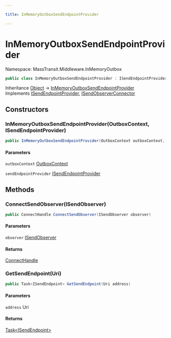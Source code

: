 ```yaml
---

title: InMemoryOutboxSendEndpointProvider

---
```


# InMemoryOutboxSendEndpointProvider

Namespace: MassTransit.Middleware.InMemoryOutbox

```csharp
public class InMemoryOutboxSendEndpointProvider : ISendEndpointProvider, ISendObserverConnector
```

Inheritance [Object](https://learn.microsoft.com/en-us/dotnet/api/system.object) → [InMemoryOutboxSendEndpointProvider](../masstransit-middleware-inmemoryoutbox/inmemoryoutboxsendendpointprovider)<br/>
Implements [ISendEndpointProvider](../../masstransit-abstractions/masstransit/isendendpointprovider), [ISendObserverConnector](../../masstransit-abstractions/masstransit/isendobserverconnector)

## Constructors

### **InMemoryOutboxSendEndpointProvider(OutboxContext, ISendEndpointProvider)**

```csharp
public InMemoryOutboxSendEndpointProvider(OutboxContext outboxContext, ISendEndpointProvider sendEndpointProvider)
```

#### Parameters

`outboxContext` [OutboxContext](../masstransit-middleware-inmemoryoutbox/outboxcontext)<br/>

`sendEndpointProvider` [ISendEndpointProvider](../../masstransit-abstractions/masstransit/isendendpointprovider)<br/>

## Methods

### **ConnectSendObserver(ISendObserver)**

```csharp
public ConnectHandle ConnectSendObserver(ISendObserver observer)
```

#### Parameters

`observer` [ISendObserver](../../masstransit-abstractions/masstransit/isendobserver)<br/>

#### Returns

[ConnectHandle](../../masstransit-abstractions/masstransit/connecthandle)<br/>

### **GetSendEndpoint(Uri)**

```csharp
public Task<ISendEndpoint> GetSendEndpoint(Uri address)
```

#### Parameters

`address` Uri<br/>

#### Returns

[Task\<ISendEndpoint\>](https://learn.microsoft.com/en-us/dotnet/api/system.threading.tasks.task-1)<br/>

